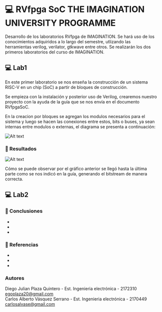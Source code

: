 # 💻 RVfpga SoC THE IMAGINATION UNIVERSITY PROGRAMME

Desarrollo de los laboratorios RVfpga de IMAGINATION. Se hará uso de los conocimientos adquiridos a lo largo del semestre, utlizando las herramientas verilog, verilator, gtkwave entre otros. Se realizarán los dos primeros laboratorios del curso de IMAGINATION.

## 💻 Lab1

En este primer laboratorio se nos enseña la construcción de un sistema RISC-V en un chip (SoC) a partir de bloques de construcción.

Se empieza con la instalación y posterior uso de Verilog, crearemos nuestro proyecto con la ayuda de la guía que se nos envía en el documento RVfpgaSoC.

En la creacion por bloques se agregan los modulos necesarios para el sistema y luego se hacen las conexiones entre estos, bits o buses, ya sean internas entre modulos o externas, el diagrama se presenta a continuación:

![Alt text](https://i.imgur.com/o1L9O9A.jpg)

### 🎯 Resultados

![Alt text](https://i.imgur.com/mNLRNXc.png)

Cómo se puede observar por el gráfico anterior se llegó hasta la última parte como se nos indicó en la guía, generando el bitstream de manera correcta.

## 💻 Lab2




### 🔖 Conclusiones
-
-
-

### 🔖 Referencias
-
-
-

### Autores
Diego Julian Plaza Quintero - Est. Ingenieria electrónica - 2172310
<br/>
egoplaza20@gmail.com
<br/>
Carlos Alberto Vásquez Serrano - Est. Ingenieria electrónica - 2170449
<br/>
carlosalvase@gmail.com
